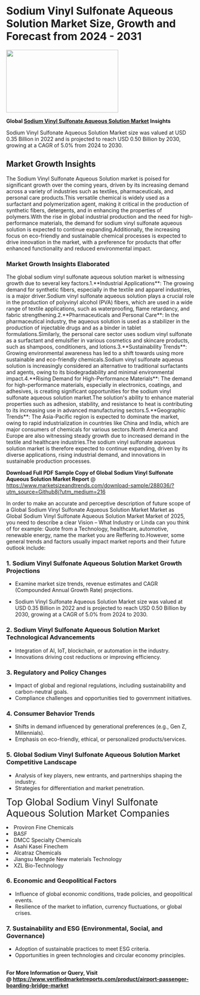 <H1>Sodium Vinyl Sulfonate Aqueous Solution Market Size, Growth and Forecast from 2024 - 2031</H1><img class="aligncenter size-medium wp-image-584254" src="https://thirdeyenews.in/wp-content/uploads/2024/09/Global-Market-Research-300x168.jpeg" alt="" width="300" height="168" /><p><strong>Global&nbsp;<a href="https://www.marketsizeandtrends.com/download-sample/288036/?utm_source=Github8j?utm_medium=216">Sodium Vinyl Sulfonate Aqueous Solution Market</a> Insights</strong></p><p>Sodium Vinyl Sulfonate Aqueous Solution Market size was valued at USD 0.35 Billion in 2022 and is projected to reach USD 0.50 Billion by 2030, growing at a CAGR of 5.0% from 2024 to 2030.</p><p><h2>Market Growth Insights</h2> The Sodium Vinyl Sulfonate Aqueous Solution market is poised for significant growth over the coming years, driven by its increasing demand across a variety of industries such as textiles, pharmaceuticals, and personal care products.This versatile chemical is widely used as a surfactant and polymerization agent, making it critical in the production of synthetic fibers, detergents, and in enhancing the properties of polymers.With the rise in global industrial production and the need for high-performance materials, the demand for sodium vinyl sulfonate aqueous solution is expected to continue expanding.Additionally, the increasing focus on eco-friendly and sustainable chemical processes is expected to drive innovation in the market, with a preference for products that offer enhanced functionality and reduced environmental impact. <h3>Market Growth Insights Elaborated</h3> The global sodium vinyl sulfonate aqueous solution market is witnessing growth due to several key factors.1.**Industrial Applications**: The growing demand for synthetic fibers, especially in the textile and apparel industries, is a major driver.Sodium vinyl sulfonate aqueous solution plays a crucial role in the production of polyvinyl alcohol (PVA) fibers, which are used in a wide range of textile applications, such as waterproofing, flame retardancy, and fabric strengthening.2.**Pharmaceuticals and Personal Care**: In the pharmaceutical industry, the aqueous solution is used as a stabilizer in the production of injectable drugs and as a binder in tablet formulations.Similarly, the personal care sector uses sodium vinyl sulfonate as a surfactant and emulsifier in various cosmetics and skincare products, such as shampoos, conditioners, and lotions.3.**Sustainability Trends**: Growing environmental awareness has led to a shift towards using more sustainable and eco-friendly chemicals.Sodium vinyl sulfonate aqueous solution is increasingly considered an alternative to traditional surfactants and agents, owing to its biodegradability and minimal environmental impact.4.**Rising Demand for High-Performance Materials**: The demand for high-performance materials, especially in electronics, coatings, and adhesives, is creating significant opportunities for the sodium vinyl sulfonate aqueous solution market.The solution's ability to enhance material properties such as adhesion, stability, and resistance to heat is contributing to its increasing use in advanced manufacturing sectors.5.**Geographic Trends**: The Asia-Pacific region is expected to dominate the market, owing to rapid industrialization in countries like China and India, which are major consumers of chemicals for various sectors.North America and Europe are also witnessing steady growth due to increased demand in the textile and healthcare industries.The sodium vinyl sulfonate aqueous solution market is therefore expected to continue expanding, driven by its diverse applications, rising industrial demand, and innovations in sustainable production processes.</p><p><span class=""><strong>Download Full PDF Sample Copy of Global Sodium Vinyl Sulfonate Aqueous Solution Market Report</strong> @ <a href="https://www.marketsizeandtrends.com/download-sample/288036/?utm_source=Github8j?utm_medium=216" target="_blank">https://www.marketsizeandtrends.com/download-sample/288036/?utm_source=Github8j?utm_medium=216</a></span></p><p>In order to make an accurate and perceptive description of future scope of a Global&nbsp;Sodium Vinyl Sulfonate Aqueous Solution Market Market as Global&nbsp;Sodium Vinyl Sulfonate Aqueous Solution Market Market of 2025, you need to describe a clear Vision &ndash; What Industry or Linda can you think of for example: Quote from a Technology, healthcare, automotive, renewable energy, name the market you are Reffering to.However, some general trends and factors usually impact market reports and their future outlook include:</p><h3>1.&nbsp;<strong>Sodium Vinyl Sulfonate Aqueous Solution Market Growth Projections</strong></h3><ul><li>Examine market size trends, revenue estimates and CAGR (Compounded Annual Growth Rate) projections.</li><li><p>Sodium Vinyl Sulfonate Aqueous Solution Market size was valued at USD 0.35 Billion in 2022 and is projected to reach USD 0.50 Billion by 2030, growing at a CAGR of 5.0% from 2024 to 2030.</p></li></ul><h3>2.&nbsp;<strong>Sodium Vinyl Sulfonate Aqueous Solution Market Technological Advancements</strong></h3><ul><li>Integration of AI, IoT, blockchain, or automation in the industry.</li><li>Innovations driving cost reductions or improving efficiency.</li></ul><h3>3.&nbsp;<strong>Regulatory and Policy Changes</strong></h3><ul><li>Impact of global and regional regulations, including sustainability and carbon-neutral goals.</li><li>Compliance challenges and opportunities tied to government initiatives.</li></ul><h3>4.&nbsp;<strong>Consumer Behavior Trends</strong></h3><ul><li>Shifts in demand influenced by generational preferences (e.g., Gen Z, Millennials).</li><li>Emphasis on eco-friendly, ethical, or personalized products/services.</li></ul><h3>5.&nbsp;<strong>Global Sodium Vinyl Sulfonate Aqueous Solution Market Competitive Landscape</strong></h3><ul><li>Analysis of key players, new entrants, and partnerships shaping the industry.</li><li>Strategies for differentiation and market penetration.</li></ul><p data-pm-slice="1 1 []"><span style="color: inherit; font-family: inherit; font-size: 25px;">Top Global Sodium Vinyl Sulfonate Aqueous Solution Market Companies</span></p><div class="" data-test-id=""><p><li>Proviron Fine Chemicals</li><li> BASF</li><li> DMCC Specialty Chemicals</li><li> Asahi Kasei Finechem</li><li> Alcatraz Chemicals</li><li> Jiangsu Mengde New materials Technology</li><li> XZL Bio-Technology</li></p></div><h3>6.&nbsp;<strong>Economic and Geopolitical Factors</strong></h3><ul><li>Influence of global economic conditions, trade policies, and geopolitical events.</li><li>Resilience of the market to inflation, currency fluctuations, or global crises.</li></ul><h3>7.&nbsp;<strong>Sustainability and ESG (Environmental, Social, and Governance)</strong></h3><ul><li>Adoption of sustainable practices to meet ESG criteria.</li><li>Opportunities in green technologies and circular economy principles.</li></ul><h2><strong style="font-size: 14px;">For More Information or Query, Visit @&nbsp;</strong><a style="background-color: #ffffff; font-size: 14px;" href="https://www.marketsizeandtrends.com/report/sodium-vinyl-sulfonate-aqueous-solution-market/" target="_blank">https://www.verifiedmarketreports.com/product/airport-passenger-boarding-bridge-market</a></h2>
